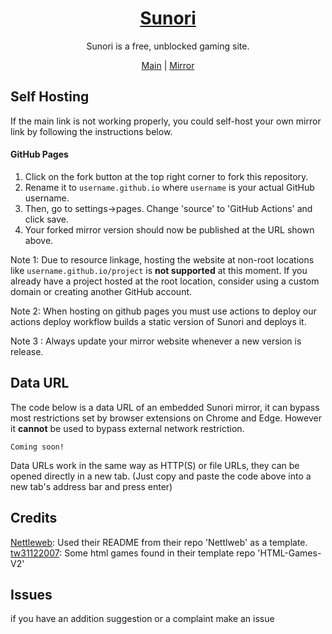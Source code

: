 <div align="center"><a href="https://sunori.org/" target="_blank" rel="noopener nofollow"><h1>Sunori</h1></a></div>

<p align="center">Sunori is a free, unblocked gaming site.</p>

<div align="center"><a href="https://sunori.org/" target="_blank">Main</a>     |     <a href="https://alt.sunori.org/" target="_blank">Mirror</a></div>

## Self Hosting
If the main link is not working properly, you could self-host your own mirror link by following the instructions below.

#### GitHub Pages
1. Click on the fork button at the top right corner to fork this repository.
2. Rename it to `username.github.io` where `username` is your actual GitHub username.
3. Then, go to settings->pages. Change 'source' to 'GitHub Actions' and click save.
4. Your forked mirror version should now be published at the URL shown above.

Note 1: Due to resource linkage, hosting the website at non-root locations like `username.github.io/project` is **not supported** at this moment. If you already have a project hosted at the root location, consider using a custom domain or creating another GitHub account.

Note 2: When hosting on github pages you must use actions to deploy our actions deploy workflow builds a static version of Sunori and deploys it.

Note 3 : Always update your mirror website whenever a new version is release.

## Data URL
The code below is a data URL of an embedded Sunori mirror, it can bypass most restrictions set by browser extensions on Chrome and Edge. However it **cannot** be used to bypass external network restriction.

```
Coming soon!
```
Data URLs work in the same way as HTTP(S) or file URLs, they can be opened directly in a new tab. (Just copy and paste the code above into a new tab's address bar and press enter)

## Credits
[Nettleweb](https://github.com/nettleweb/): Used their README from their repo 'Nettlweb' as a template.<br>
[tw31122007](https://github.com/tw31122007/): Some html games found in their template repo 'HTML-Games-V2'

## Issues
if you have an addition suggestion or a complaint make an issue
